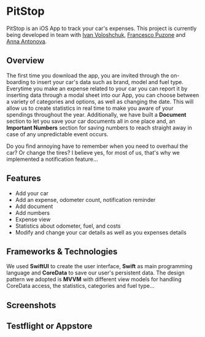 # PitStop

PitStop is an iOS App to track your car's expenses. This project is currently being developed in team with [Ivan Voloshchuk](https://github.com/IV0000), [Francesco Puzone](https://github.com/morbuen) and [Anna Antonova](https://github.com/Oneanya21).

## Overview
The first time you download the app, you are invited through the on-boarding to insert your car's data such as brand, model and fuel type.
Everytime you make an expense related to your car you can report it by inserting data through a modal sheet into our App, you can choose between a variety of categories and options, as well as changing the date. This will allow us to create statistics in real time to make you aware of your spendings throughout the year. Additionally, we have built a **Document** section to let you save your car documents all in one place and, an **Important Numbers** section for saving numbers to reach straight away in case of any unpredictable event occurs. 

Do you find annoying have to remember when you need to overhaul the car? Or change the tires? I believe yes, for most of us, that's why we implemented a notification feature...

## Features
- Add your car
- Add an expense, odometer count, notification reminder
- Add document 
- Add numbers
- Expense view
- Statistics about odometer, fuel, and costs
- Modify and change your car details as well as you expenses details


## Frameworks & Technologies
We used **SwiftUI** to create the user interface, **Swift** as main programming language and **CoreData** to save our user's persistent data.
The design pattern we adopted is **MVVM** with different view models for handling CoreData access, the statistics, categories and fuel type...

## Screenshots




## Testflight or Appstore
